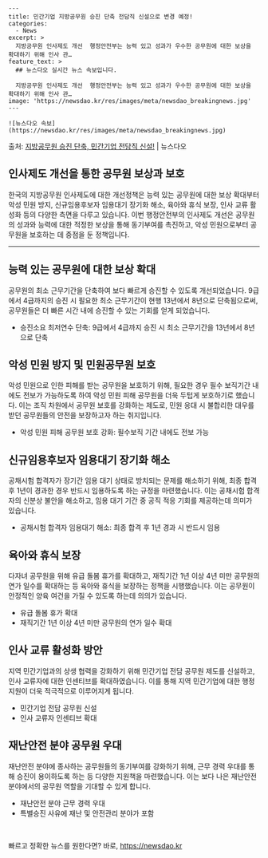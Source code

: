     ---
    title: 민간기업 지방공무원 승진 단축 전담직 신설으로 변경 예정!
    categories:
      - News
    excerpt: >
      지방공무원 인사제도 개선  행정안전부는 능력 있고 성과가 우수한 공무원에 대한 보상을 확대하기 위해 인사 관…
    feature_text: >
      ## 뉴스다오 실시간 뉴스 속보입니다.
    
      지방공무원 인사제도 개선  행정안전부는 능력 있고 성과가 우수한 공무원에 대한 보상을 확대하기 위해 인사 관…
    image: 'https://newsdao.kr/res/images/meta/newsdao_breakingnews.jpg'
    ---
    
    ![뉴스다오 속보](https://newsdao.kr/res/images/meta/newsdao_breakingnews.jpg)

<p>출처: <a href="https://newsdao.kr/4435" rel="dofollow">지방공무원 승진 단축, 민간기업 전담직 신설!</a> | 뉴스다오</p>

<h2 data-ke-size="size26">인사제도 개선을 통한 공무원 보상과 보호</h2>
<p data-ke-size="size16">한국의 지방공무원 인사제도에 대한 개선정책은 능력 있는 공무원에 대한 보상 확대부터 악성 민원 방지, 신규임용후보자 임용대기 장기화 해소, 육아와 휴식 보장, 인사 교류 활성화 등의 다양한 측면을 다루고 있습니다. 이번 행정안전부의 인사제도 개선은 공무원의 성과와 능력에 대한 적정한 보상을 통해 동기부여를 촉진하고, 악성 민원으로부터 공무원을 보호하는 데 중점을 둔 정책입니다.</p>
<hr>
<h2 data-ke-size="size26">능력 있는 공무원에 대한 보상 확대</h2>
<p data-ke-size="size16">공무원의 최소 근무기간을 단축하여 보다 빠르게 승진할 수 있도록 개선되었습니다. 9급에서 4급까지의 승진 시 필요한 최소 근무기간이 현행 13년에서 8년으로 단축됨으로써, 공무원들은 더 빠른 시간 내에 승진할 수 있는 기회를 얻게 되었습니다.</p>
<ul>
  <li>승진소요 최저연수 단축: 9급에서 4급까지 승진 시 최소 근무기간을 13년에서 8년으로 단축</li>
</ul>
<h2 data-ke-size="size26">악성 민원 방지 및 민원공무원 보호</h2>
<p data-ke-size="size16">악성 민원으로 인한 피해를 받는 공무원을 보호하기 위해, 필요한 경우 필수 보직기간 내에도 전보가 가능하도록 하여 악성 민원 피해 공무원을 더욱 두텁게 보호하기로 했습니다. 이는 조직 차원에서 공무원 보호를 강화하는 제도로, 민원 응대 시 불합리한 대우를 받던 공무원들의 안전을 보장하고자 하는 취지입니다.</p>
<ul>
  <li>악성 민원 피해 공무원 보호 강화: 필수보직 기간 내에도 전보 가능</li>
</ul>
<h2 data-ke-size="size26">신규임용후보자 임용대기 장기화 해소</h2>
<p data-ke-size="size16">공채시험 합격자가 장기간 임용 대기 상태로 방치되는 문제를 해소하기 위해, 최종 합격 후 1년이 경과한 경우 반드시 임용하도록 하는 규정을 마련했습니다. 이는 공채시험 합격자의 신분상 불안을 해소하고, 임용 대기 기간 중 공직 적응 기회를 제공하는데 의미가 있습니다.</p>
<ul>
  <li>공채시험 합격자 임용대기 해소: 최종 합격 후 1년 경과 시 반드시 임용</li>
</ul>
<h2 data-ke-size="size26">육아와 휴식 보장</h2>
<p data-ke-size="size16">다자녀 공무원을 위해 유급 돌봄 휴가를 확대하고, 재직기간 1년 이상 4년 미만 공무원의 연가 일수를 확대하는 등 육아와 휴식을 보장하는 정책을 시행했습니다. 이는 공무원이 안정적인 양육 여건을 가질 수 있도록 하는데 의의가 있습니다.</p>
<ul>
  <li>유급 돌봄 휴가 확대</li>
  <li>재직기간 1년 이상 4년 미만 공무원의 연가 일수 확대</li>
</ul>
<h2 data-ke-size="size26">인사 교류 활성화 방안</h2>
<p data-ke-size="size16">지역 민간기업과의 상생 협력을 강화하기 위해 민간기업 전담 공무원 제도를 신설하고, 인사 교류자에 대한 인센티브를 확대하였습니다. 이를 통해 지역 민간기업에 대한 행정 지원이 더욱 적극적으로 이루어지게 됩니다.</p>
<ul>
  <li>민간기업 전담 공무원 신설</li>
  <li>인사 교류자 인센티브 확대</li>
</ul>
<h2 data-ke-size="size26">재난안전 분야 공무원 우대</h2>
<p data-ke-size="size16">재난안전 분야에 종사하는 공무원들의 동기부여를 강화하기 위해, 근무 경력 우대를 통해 승진이 용이하도록 하는 등 다양한 지원책을 마련했습니다. 이는 보다 나은 재난안전 분야에서의 공무원 역할을 기대할 수 있게 합니다.</p>
<ul>
  <li>재난안전 분야 근무 경력 우대</li>
  <li>특별승진 사유에 재난 및 안전관리 분야가 포함</li>
</ul>
<p data-ke-size="size16">&nbsp;</p> 

빠르고 정확한 뉴스를 원한다면? 바로, <a href="https://newsdao.kr" rel="dofollow">https://newsdao.kr</a>


    
